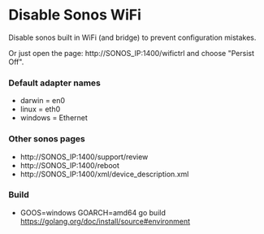 # Disable Sonos WiFi
Disable sonos built in WiFi (and bridge) to prevent configuration mistakes.

Or just open the page: http://SONOS_IP:1400/wifictrl and choose "Persist Off".

### Default adapter names
* darwin = en0
* linux = eth0
* windows = Ethernet

### Other sonos pages
* http://SONOS_IP:1400/support/review
* http://SONOS_IP:1400/reboot
* http://SONOS_IP:1400/xml/device_description.xml

### Build
* GOOS=windows GOARCH=amd64 go build
https://golang.org/doc/install/source#environment
